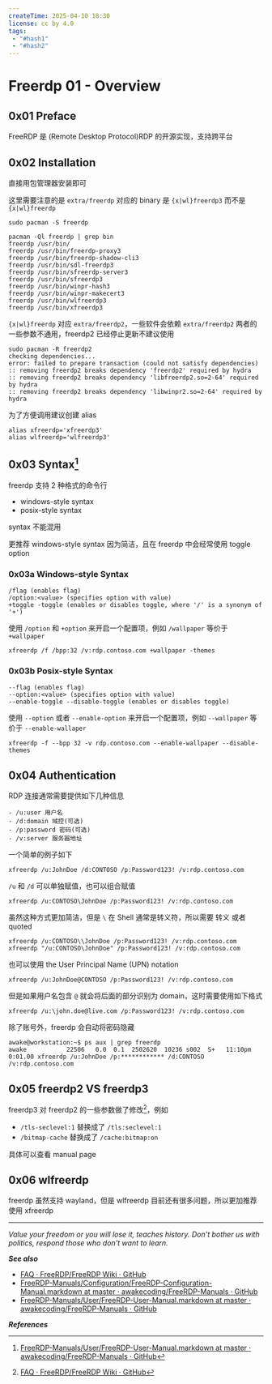 ```yaml
---
createTime: 2025-04-10 18:30
license: cc by 4.0
tags: 
 - "#hash1" 
 - "#hash2"
---
```


# Freerdp 01 - Overview

## 0x01 Preface

FreeRDP 是 (Remote Desktop Protocol)RDP 的开源实现，支持跨平台

## 0x02 Installation

直接用包管理器安装即可

这里需要注意的是 `extra/freerdp` 对应的 binary 是 `{x|wl}freerdp3` 而不是 `{x|wl}freerdp`

```
sudo pacman -S freerdp

pacman -Ql freerdp | grep bin
freerdp /usr/bin/
freerdp /usr/bin/freerdp-proxy3
freerdp /usr/bin/freerdp-shadow-cli3
freerdp /usr/bin/sdl-freerdp3
freerdp /usr/bin/sfreerdp-server3
freerdp /usr/bin/sfreerdp3
freerdp /usr/bin/winpr-hash3
freerdp /usr/bin/winpr-makecert3
freerdp /usr/bin/wlfreerdp3
freerdp /usr/bin/xfreerdp3
```

`{x|wl}freerdp` 对应 `extra/freerdp2`，一些软件会依赖 `extra/freerdp2` 两者的一些参数不通用，freerdp2 已经停止更新不建议使用

```
sudo pacman -R freerdp2
checking dependencies...
error: failed to prepare transaction (could not satisfy dependencies)
:: removing freerdp2 breaks dependency 'freerdp2' required by hydra
:: removing freerdp2 breaks dependency 'libfreerdp2.so=2-64' required by hydra
:: removing freerdp2 breaks dependency 'libwinpr2.so=2-64' required by hydra
```

为了方便调用建议创建 alias

```
alias xfreerdp='xfreerdp3'
alias wlfreerdp='wlfreerdp3'
```

## 0x03 Syntax[^1]

freerdp 支持 2 种格式的命令行

- windows-style syntax
- posix-style syntax

syntax 不能混用

更推荐 windows-style syntax 因为简洁，且在 freerdp 中会经常使用 toggle option  

### 0x03a Windows-style Syntax

```
/flag (enables flag)
/option:<value> (specifies option with value)
+toggle -toggle (enables or disables toggle, where '/' is a synonym of '+')
```

使用 `/option` 和 `+option` 来开启一个配置项，例如 `/wallpaper` 等价于 `+wallpaper`

```
xfreerdp /f /bpp:32 /v:rdp.contoso.com +wallpaper -themes
```

### 0x03b Posix-style Syntax

```
--flag (enables flag)
--option:<value> (specifies option with value)
--enable-toggle --disable-toggle (enables or disables toggle)
```

使用 `--option` 或者 `--enable-option` 来开启一个配置项，例如 `--wallpaper` 等价于 `--enable-wallaper`

```
xfreerdp -f --bpp 32 -v rdp.contoso.com --enable-wallpaper --disable-themes
```

## 0x04 Authentication

RDP 连接通常需要提供如下几种信息

```
- /u:user 用户名
- /d:domain 域控(可选)
- /p:password 密码(可选)
- /v:server 服务器地址
```

一个简单的例子如下

```
xfreerdp /u:JohnDoe /d:CONTOSO /p:Password123! /v:rdp.contoso.com
```

`/u` 和 `/d` 可以单独赋值，也可以组合赋值

```
xfreerdp /u:CONTOSO\JohnDoe /p:Password123! /v:rdp.contoso.com
```

虽然这种方式更加简洁，但是 `\` 在 Shell 通常是转义符，所以需要 转义 或者 quoted

```
xfreerdp /u:CONTOSO\\JohnDoe /p:Password123! /v:rdp.contoso.com
xfreerdp "/u:CONTOSO\JohnDoe" /p:Password123! /v:rdp.contoso.com
```

也可以使用 the User Principal Name (UPN) notation

```
xfreerdp /u:JohnDoe@CONTOSO /p:Password123! /v:rdp.contoso.com
```

但是如果用户名包含 `@` 就会将后面的部分识别为 domain，这时需要使用如下格式

```
xfreerdp /u:\john.doe@live.com /p:Password123! /v:rdp.contoso.com
```

除了账号外，freerdp 会自动将密码隐藏

```
awake@workstation:~$ ps aux | grep freerdp
awake           22506   0.0  0.1  2502620  10236 s002  S+   11:10pm   0:01.00 xfreerdp /u:JohnDoe /p:************ /d:CONTOSO /v:rdp.contoso.com
```

## 0x05 freerdp2 VS freerdp3

freerdp3 对 freerdp2 的一些参数做了修改[^2]，例如

- `/tls-seclevel:1` 替换成了 `/tls:seclevel:1`
- `/bitmap-cache` 替换成了 `/cache:bitmap:on`

具体可以查看 manual page

## 0x06 wlfreerdp

freerdp 虽然支持 wayland，但是 wlfreerdp 目前还有很多问题，所以更加推荐使用 xfreerdp

---
*Value your freedom or you will lose it, teaches history. Don't bother us with politics, respond those who don't want to learn.*

***See also***

- [FAQ · FreeRDP/FreeRDP Wiki · GitHub](https://github.com/FreeRDP/FreeRDP/wiki/FAQ)
- [FreeRDP-Manuals/Configuration/FreeRDP-Configuration-Manual.markdown at master · awakecoding/FreeRDP-Manuals · GitHub](https://github.com/awakecoding/FreeRDP-Manuals/blob/master/Configuration/FreeRDP-Configuration-Manual.markdown)
- [FreeRDP-Manuals/User/FreeRDP-User-Manual.markdown at master · awakecoding/FreeRDP-Manuals · GitHub](https://github.com/awakecoding/FreeRDP-Manuals/blob/master/User/FreeRDP-User-Manual.markdown)

***References***

[^1]:[FreeRDP-Manuals/User/FreeRDP-User-Manual.markdown at master · awakecoding/FreeRDP-Manuals · GitHub](https://github.com/awakecoding/FreeRDP-Manuals/blob/master/User/FreeRDP-User-Manual.markdown#syntax)
[^2]:[FAQ · FreeRDP/FreeRDP Wiki · GitHub](https://github.com/FreeRDP/FreeRDP/wiki/FAQ#windows-7-errconnect_tls_connect_failed)
